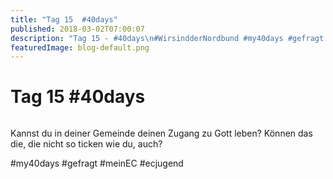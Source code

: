 ```yaml
---
title: "Tag 15  #40days"
published: 2018-03-02T07:00:07
description: "Tag 15 - #40days\n#WirsindderNordbund #my40days #gefragt #meinEC #ecjugend"
featuredImage: blog-default.png
---
```


# Tag 15  #40days

<img loading="lazy" src="old/40DAYS_03-02_IN-tag-15.jpg" alt>

Kannst du in deiner Gemeinde deinen Zugang zu Gott leben? Können das die, die nicht so ticken wie du, auch?

#my40days #gefragt #meinEC #ecjugend